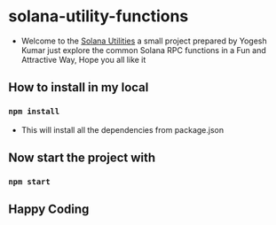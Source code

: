 # solana-utility-functions

- Welcome to the [Solana Utilities](https://yogeshsingh2672000.github.io/solana-utility-functions/) a small project prepared by Yogesh Kumar just explore the common Solana RPC functions in a Fun and Attractive Way, Hope you all like it

## How to install in my local

### `npm install`

- This will install all the dependencies from package.json

## Now start the project with

### `npm start`

## Happy Coding
